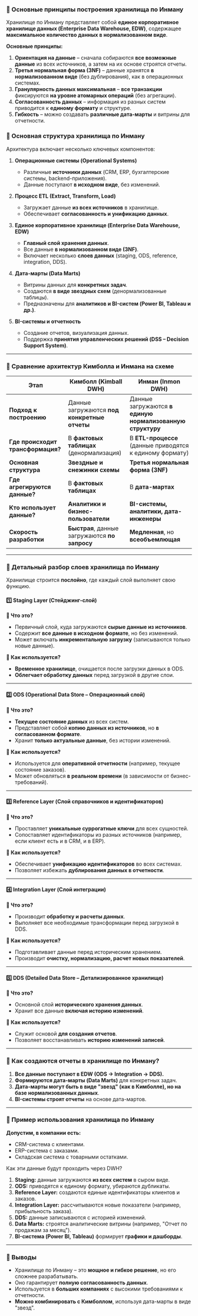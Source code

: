 ### **🔹 Основные принципы построения хранилища по Инману**

Хранилище по Инману представляет собой **единое корпоративное хранилище данных (Enterprise Data Warehouse, EDW)**, содержащее **максимальное количество данных в нормализованном виде**.

**Основные принципы:**

1. **Ориентация на данные** – сначала собираются **все возможные данные** из всех источников, а затем на их основе строятся отчеты.
2. **Третья нормальная форма (3NF)** – данные хранятся **в нормализованном виде** (без дублирования), как в операционных системах.
3. **Гранулярность данных максимальная** – **все транзакции** фиксируются **на уровне атомарных операций** (без агрегации).
4. **Согласованность данных** – информация из разных систем приводится к **единому формату** и структуре.
5. **Гибкость** – можно создавать **различные дата-марты** и витрины для отчетности.

### **🔹 Основная структура хранилища по Инману**

Архитектура включает несколько ключевых компонентов:

1. **Операционные системы (Operational Systems)**
    
    - Различные **источники данных** (CRM, ERP, бухгалтерские системы, backend-приложения).
    - Данные поступают **в исходном виде**, без изменений.
2. **Процесс ETL (Extract, Transform, Load)**
    
    - Загружает данные **из всех источников** в хранилище.
    - Обеспечивает **согласованность и унификацию данных**.
3. **Единое корпоративное хранилище (Enterprise Data Warehouse, EDW)**
    
    - **Главный слой хранения данных**.
    - Все данные **в нормализованном виде (3NF)**.
    - Включает несколько **слоев данных** (staging, ODS, reference, integration, DDS).
4. **Дата-марты (Data Marts)**
    
    - Витрины данных для **конкретных задач**.
    - Создаются **в виде звездных схем** (денормализованные таблицы).
    - Предназначены для **аналитиков и BI-систем (Power BI, Tableau и др.)**.
5. **BI-системы и отчетность**
    
    - Создание отчетов, визуализация данных.
    - Поддержка **принятия управленческих решений (DSS – Decision Support System)**.

---

### **🔹 Сравнение архитектур Кимболла и Инмана на схеме**

|**Этап**|**Кимболл (Kimball DWH)**|**Инман (Inmon DWH)**|
|---|---|---|
|**Подход к построению**|Данные загружаются **под конкретные отчеты**|Данные загружаются **в единую нормализованную структуру**|
|**Где происходит трансформация?**|В **фактовых таблицах** (денормализация)|В **ETL-процессе** (данные приводятся к единому формату)|
|**Основная структура**|**Звездные и снежинки схемы**|**Третья нормальная форма (3NF)**|
|**Где агрегируются данные?**|В **фактовых таблицах**|В **дата-мартах**|
|**Кто использует данные?**|**Аналитики и бизнес-пользователи**|**BI-системы, аналитики, дата-инженеры**|
|**Скорость разработки**|**Быстрая**, данные загружаются **по запросу**|**Медленная**, но **всеобъемлющая**|

---

### **🔹 Детальный разбор слоев хранилища по Инману**

Хранилище строится **послойно**, где каждый слой выполняет свою функцию.

#### **1️⃣ Staging Layer (Стейджинг-слой)**

**📌 Что это?**

- Первичный слой, куда загружаются **сырые данные из источников**.
- Содержит **все данные в исходном формате**, но без изменений.
- Может включать **инкрементальную загрузку** (записываются только новые данные).

**📌 Как используется?**

- **Временное хранилище**, очищается после загрузки данных в ODS.
- **Облегчает обработку данных** перед загрузкой в другие слои.

---

#### **2️⃣ ODS (Operational Data Store – Операционный слой)**

**📌 Что это?**

- **Текущее состояние данных** из всех систем.
- Представляет собой **копию данных из источников**, но **в согласованном формате**.
- Хранит **только актуальные данные**, без истории изменений.

**📌 Как используется?**

- Используется для **оперативной отчетности** (например, текущее состояние заказов).
- Может обновляться **в реальном времени** (в зависимости от бизнес-требований).

---

#### **3️⃣ Reference Layer (Слой справочников и идентификаторов)**

**📌 Что это?**

- Проставляет **уникальные суррогатные ключи** для всех сущностей.
- Сопоставляет идентификаторы из разных источников (например, если клиент есть и в CRM, и в ERP).

**📌 Как используется?**

- Обеспечивает **унификацию идентификаторов** во всех системах.
- Позволяет избежать **дублирования данных в отчетности**.

---

#### **4️⃣ Integration Layer (Слой интеграции)**

**📌 Что это?**

- Производит **обработку и расчеты данных**.
- Выполняет все необходимые трансформации перед загрузкой в DDS.

**📌 Как используется?**

- Подготавливает данные перед историческим хранением.
- Производит **очистку, нормализацию, расчет новых показателей**.

---

#### **5️⃣ DDS (Detailed Data Store – Детализированное хранилище)**

**📌 Что это?**

- Основной слой **исторического хранения данных**.
- Хранит все данные **включая историю изменений**.

**📌 Как используется?**

- Служит основой **для создания отчетов**.
- Позволяет восстанавливать **историю изменений записей**.

---

### **🔹 Как создаются отчеты в хранилище по Инману?**

1. **Все данные поступают в EDW (ODS → Integration → DDS).**
2. **Формируются дата-марты (Data Marts)** для конкретных задач.
3. **Дата-марты могут быть в виде "звезд" (как в Кимболле), но на базе нормализованных данных**.
4. **BI-системы строят отчеты** на основе дата-мартов.

---

### **🔹 Пример использования хранилища по Инману**

**Допустим, в компании есть:**

- CRM-система с клиентами.
- ERP-система с заказами.
- Складская система с товарными остатками.

Как эти данные будут проходить через DWH?

1. **Staging:** данные загружаются **из всех систем** в сыром виде.
2. **ODS:** приводятся к единому формату, убираются дубликаты.
3. **Reference Layer:** создаются единые идентификаторы клиентов и заказов.
4. **Integration Layer:** рассчитываются новые показатели (например, прибыльность заказа).
5. **DDS:** данные записываются с историей изменений.
6. **Data Marts:** строятся аналитические витрины (например, "Отчет по продажам за месяц").
7. **BI-система (Power BI, Tableau)** формирует **графики и дашборды**.

---

### **🔹 Выводы**

- Хранилище по Инману – это **мощное и гибкое решение**, но его сложнее разрабатывать.
- Оно гарантирует **полную согласованность данных**.
- Используется в **больших компаниях** с высокими требованиями к отчетности.
- **Можно комбинировать с Кимболлом**, используя дата-марты в виде "звезд".